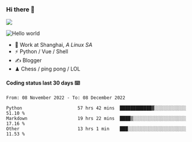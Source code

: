 ### Hi there 👋
![](https://komarev.com/ghpvc/?username=Xuhandsome)


<img src="https://github-readme-stats.vercel.app/api?username=XuHandsome&show_icons=true&theme=merko" alt="Hello world">

<br/>

- 🍻  Work at Shanghai, _A Linux SA_
- ⚡  Python / Vue / Shell
- ✍️  Blogger
- ♟  Chess / ping pong / LOL

#### Coding status last 30 days ⌨️

<!--START_SECTION:waka-->

```text
From: 08 November 2022 - To: 08 December 2022

Python                     57 hrs 42 mins  ████████████▓░░░░░░░░░░░░   51.10 %
Markdown                   19 hrs 22 mins  ████▒░░░░░░░░░░░░░░░░░░░░   17.16 %
Other                      13 hrs 1 min    ███░░░░░░░░░░░░░░░░░░░░░░   11.53 %
```

<!--END_SECTION:waka-->
